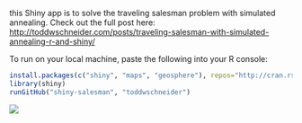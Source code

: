 this Shiny app is to solve the traveling salesman problem with simulated annealing. Check out the full post here: http://toddwschneider.com/posts/traveling-salesman-with-simulated-annealing-r-and-shiny/

To run on your local machine, paste the following into your R console:

```R
install.packages(c("shiny", "maps", "geosphere"), repos="http://cran.rstudio.com/")
library(shiny)
runGitHub("shiny-salesman", "toddwschneider")
```

![](http://images.rapgenius.com/0e1ca854cbc30f33abc46108f2ba38f2.640x640x42.gif)
